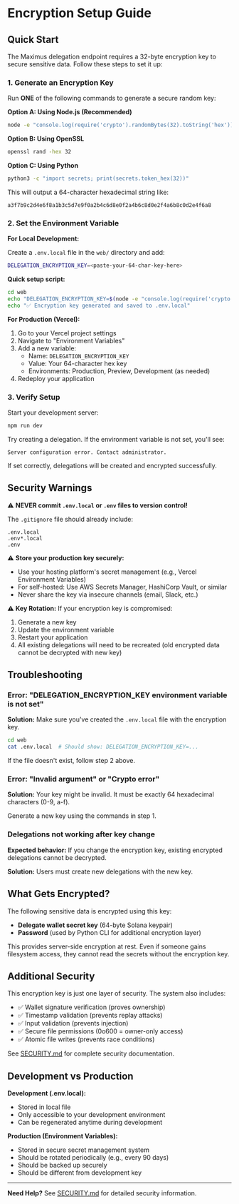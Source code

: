 # Encryption Setup Guide

## Quick Start

The Maximus delegation endpoint requires a 32-byte encryption key to secure sensitive data. Follow these steps to set it up:

### 1. Generate an Encryption Key

Run **ONE** of the following commands to generate a secure random key:

**Option A: Using Node.js (Recommended)**
```bash
node -e "console.log(require('crypto').randomBytes(32).toString('hex'))"
```

**Option B: Using OpenSSL**
```bash
openssl rand -hex 32
```

**Option C: Using Python**
```bash
python3 -c "import secrets; print(secrets.token_hex(32))"
```

This will output a 64-character hexadecimal string like:
```
a3f7b9c2d4e6f8a1b3c5d7e9f0a2b4c6d8e0f2a4b6c8d0e2f4a6b8c0d2e4f6a8
```

### 2. Set the Environment Variable

**For Local Development:**

Create a `.env.local` file in the `web/` directory and add:
```bash
DELEGATION_ENCRYPTION_KEY=<paste-your-64-char-key-here>
```

**Quick setup script:**
```bash
cd web
echo "DELEGATION_ENCRYPTION_KEY=$(node -e "console.log(require('crypto').randomBytes(32).toString('hex'))")" > .env.local
echo "✅ Encryption key generated and saved to .env.local"
```

**For Production (Vercel):**
1. Go to your Vercel project settings
2. Navigate to "Environment Variables"
3. Add a new variable:
   - Name: `DELEGATION_ENCRYPTION_KEY`
   - Value: Your 64-character hex key
   - Environments: Production, Preview, Development (as needed)
4. Redeploy your application

### 3. Verify Setup

Start your development server:
```bash
npm run dev
```

Try creating a delegation. If the environment variable is not set, you'll see:
```
Server configuration error. Contact administrator.
```

If set correctly, delegations will be created and encrypted successfully.

## Security Warnings

⚠️ **NEVER commit `.env.local` or `.env` files to version control!**

The `.gitignore` file should already include:
```gitignore
.env.local
.env*.local
.env
```

⚠️ **Store your production key securely:**
- Use your hosting platform's secret management (e.g., Vercel Environment Variables)
- For self-hosted: Use AWS Secrets Manager, HashiCorp Vault, or similar
- Never share the key via insecure channels (email, Slack, etc.)

⚠️ **Key Rotation:**
If your encryption key is compromised:
1. Generate a new key
2. Update the environment variable
3. Restart your application
4. All existing delegations will need to be recreated (old encrypted data cannot be decrypted with new key)

## Troubleshooting

### Error: "DELEGATION_ENCRYPTION_KEY environment variable is not set"

**Solution:** Make sure you've created the `.env.local` file with the encryption key.

```bash
cd web
cat .env.local  # Should show: DELEGATION_ENCRYPTION_KEY=...
```

If the file doesn't exist, follow step 2 above.

### Error: "Invalid argument" or "Crypto error"

**Solution:** Your key might be invalid. It must be exactly 64 hexadecimal characters (0-9, a-f).

Generate a new key using the commands in step 1.

### Delegations not working after key change

**Expected behavior:** If you change the encryption key, existing encrypted delegations cannot be decrypted.

**Solution:** Users must create new delegations with the new key.

## What Gets Encrypted?

The following sensitive data is encrypted using this key:
- **Delegate wallet secret key** (64-byte Solana keypair)
- **Password** (used by Python CLI for additional encryption layer)

This provides server-side encryption at rest. Even if someone gains filesystem access, they cannot read the secrets without the encryption key.

## Additional Security

This encryption key is just one layer of security. The system also includes:
- ✅ Wallet signature verification (proves ownership)
- ✅ Timestamp validation (prevents replay attacks)
- ✅ Input validation (prevents injection)
- ✅ Secure file permissions (0o600 = owner-only access)
- ✅ Atomic file writes (prevents race conditions)

See [SECURITY.md](./SECURITY.md) for complete security documentation.

## Development vs Production

**Development (.env.local):**
- Stored in local file
- Only accessible to your development environment
- Can be regenerated anytime during development

**Production (Environment Variables):**
- Stored in secure secret management system
- Should be rotated periodically (e.g., every 90 days)
- Should be backed up securely
- Should be different from development key

---

**Need Help?** See [SECURITY.md](./SECURITY.md) for detailed security information.

